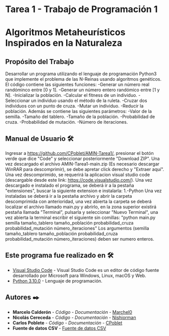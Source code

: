 # Tarea 1 - Trabajo de Programación 1
# Algoritmos Metaheurísticos Inspirados en la Naturaleza
## Propósito del Trabajo
Desarrollar un programa utilizando el lenguaje de programación Python3 que implemente el
problema de las N-Reinas usando algoritmos genéticos.
El código contiene las siguientes funciones:
-Generar un número real randóminco entre [0 y 1].
-Generar un número entero randómico entre [1 y N].
-Inicializar la población.
-Calcular el fitness de un individuo.
-Seleccionar un individuo usando el método de la ruleta.
-Cruzar dos individuos con un punto de cruza.
-Mutar un individuo.
-Reducir la población.
Además se contiene las siguientes parámetros:
-Valor de la semilla.
-Tamaño del tablero.
-Tamaño de la población.
-Probabilidad de cruza.
-Probabilidad de mutación.
-Número de iteraciones.
## Manual de Usuario 🛠️
Ingresar a https://github.com/CPoblet/AMIN-Tarea1/, presionar el botón verde que dice "Code" y seleccionar posteriormente "Download ZIP".
Una vez descargado el archivo AMIN-Tarea1-main.zip (Es necesario descargar WinRAR para descomprimir), se debe apretar click derecho y "Extraer aquí".
Una vez descomprimido, se requerirá la aplicacion visual studio code (descargable desde este link: https://code.visualstudio.com/).
Una vez descargado e instalado el programa, se deberá ir a la pestaña "extensiones", buscar la siguiente extension e instalarla:
1.-Python
Una vez instaladas se deberá ir a la pestaña archivo y abrir la carpeta descomprimida con anterioridad, una vez abierta la carpeta se deberá localizar el archivo llamado main.py y abrirlo, en la zona superior existirá pestaña llamada "Terminal", pulsarla y seleccionar "Nuevo Terminal", una vez abierta la terminal escribir el siguiente sin comillas:
"python main.py semilla tamaño_tablero tamaño_población probabilidad_cruza probabilidad_mutación número_iteraciones"
Los argumentos (semilla tamaño_tablero tamaño_población probabilidad_cruza probabilidad_mutación número_iteraciones) deben ser numero enteros.
## Este programa fue realizado en 🛠️
* [Visual Studio Code](https://code.visualstudio.com) - Visual Studio Code es un editor de código fuente desarrollado por Microsoft para Windows, Linux, macOS y Web.
* [Python 3.10.0](https://www.python.org/downloads/release/python-3100/) - Lenguaje de programación.
## Autores ✒️
* **Marcelo Calderón** - *Código - Documentación* - [Marchel0](https://github.com/Marchel0)
* **Nicolás Cereceda** - *Código - Documentación* - [Nishiorman](https://github.com/Nishiorman)
* **Carlos Poblete** - *Código - Documentación* - [CPoblet](https://github.com/CPoblet)
* **Fuente de datos CSV** - [Fuente de datos CSV](https://datos.gob.cl/en/dataset/32677/resource/36a4295b-4000-4bdf-867a-1b62ef4b407a)
